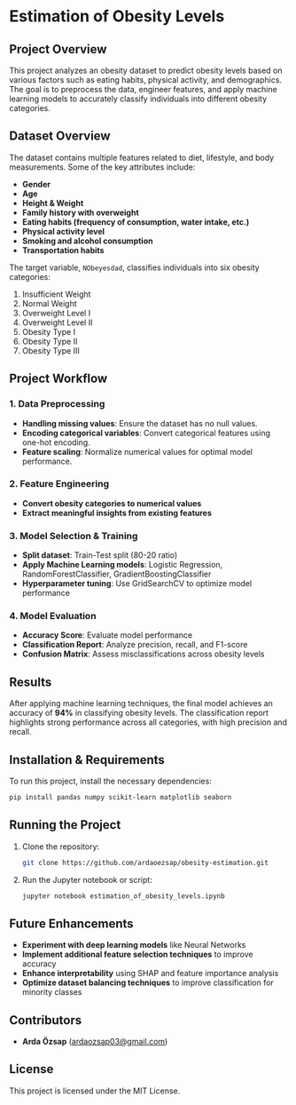 # Estimation of Obesity Levels

## Project Overview
This project analyzes an obesity dataset to predict obesity levels based on various factors such as eating habits, physical activity, and demographics. The goal is to preprocess the data, engineer features, and apply machine learning models to accurately classify individuals into different obesity categories.

## Dataset Overview
The dataset contains multiple features related to diet, lifestyle, and body measurements. Some of the key attributes include:
- **Gender**
- **Age**
- **Height & Weight**
- **Family history with overweight**
- **Eating habits (frequency of consumption, water intake, etc.)**
- **Physical activity level**
- **Smoking and alcohol consumption**
- **Transportation habits**

The target variable, `NObeyesdad`, classifies individuals into six obesity categories:
1. Insufficient Weight
2. Normal Weight
3. Overweight Level I
4. Overweight Level II
5. Obesity Type I
6. Obesity Type II
7. Obesity Type III

## Project Workflow
### 1. **Data Preprocessing**
- **Handling missing values**: Ensure the dataset has no null values.
- **Encoding categorical variables**: Convert categorical features using one-hot encoding.
- **Feature scaling**: Normalize numerical values for optimal model performance.

### 2. **Feature Engineering**
- **Convert obesity categories to numerical values**
- **Extract meaningful insights from existing features**

### 3. **Model Selection & Training**
- **Split dataset**: Train-Test split (80-20 ratio)
- **Apply Machine Learning models**: Logistic Regression, RandomForestClassifier, GradientBoostingClassifier
- **Hyperparameter tuning**: Use GridSearchCV to optimize model performance

### 4. **Model Evaluation**
- **Accuracy Score**: Evaluate model performance
- **Classification Report**: Analyze precision, recall, and F1-score
- **Confusion Matrix**: Assess misclassifications across obesity levels

## Results
After applying machine learning techniques, the final model achieves an accuracy of **94%** in classifying obesity levels. The classification report highlights strong performance across all categories, with high precision and recall.

## Installation & Requirements
To run this project, install the necessary dependencies:
```bash
pip install pandas numpy scikit-learn matplotlib seaborn
```

## Running the Project
1. Clone the repository:
   ```bash
   git clone https://github.com/ardaoezsap/obesity-estimation.git
   ```
2. Run the Jupyter notebook or script:
   ```bash
   jupyter notebook estimation_of_obesity_levels.ipynb
   ```

## Future Enhancements
- **Experiment with deep learning models** like Neural Networks
- **Implement additional feature selection techniques** to improve accuracy
- **Enhance interpretability** using SHAP and feature importance analysis
- **Optimize dataset balancing techniques** to improve classification for minority classes

## Contributors
- **Arda Özsap** (ardaozsap03@gmail.com)


## License
This project is licensed under the MIT License.